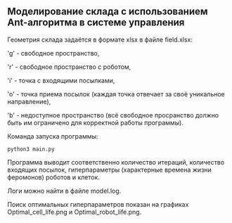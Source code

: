 ## Моделирование склада с использованием Ant-алгоритма в системе управления

Геометрия склада задаётся в формате xlsx в файле field.xlsx:

'g' - свободное пространство,

'r' - свободное пространство с роботом,

'i' - точка с входящими посылками,

'o' - точка приема посылок (каждая точка отвечает за своё уникальное направление),

'b' - недоступное пространство (всё свободное просранство должно быть им ограничено для корректной работы программы).

Команда запуска программы:

```
python3 main.py

```

Программа выводит соответственно количество итераций, количество входящих посылок, гиперпараметры (характерные времена жизни феромонов) роботов и клеток.

Логи можно найти в файле model.log.

Поиск оптимальных гиперпараметров показан на графиках Optimal_cell_life.png и Optimal_robot_life.png.
